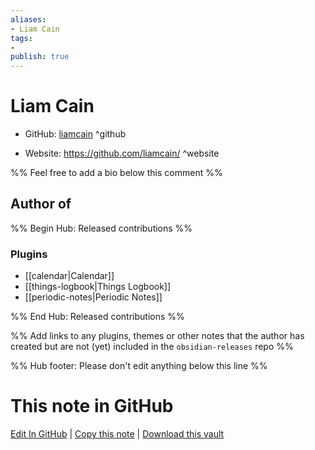 ```yaml
---
aliases:
- Liam Cain
tags:
- 
publish: true
---
```


# Liam Cain

- GitHub: [liamcain](https://github.com/liamcain/) ^github
<!-- - Discord: `@` ^discord-->
- Website: <https://github.com/liamcain/> ^website
<!-- - [[Publish sites|Publish site]]: ^publish-->

%% Feel free to add a bio below this comment %%


## Author of

%% Begin Hub: Released contributions %%
### Plugins
- [[calendar|Calendar]]
- [[things-logbook|Things Logbook]]
- [[periodic-notes|Periodic Notes]]

%% End Hub: Released contributions %%

%% Add links to any plugins, themes or other notes that the author has created but are not (yet) included in the `obsidian-releases` repo %%

<!--
### Unlisted plugins
-->

<!--
### Others
-->

<!--
## Sponsor this author
-->

<!-- - [[GitHub sponsors]]: [Sponsor @liamcain on GitHub Sponsors](https://github.com/sponsors/liamcain) ^github-sponsor-->
<!-- - [[Buy me a coffee]]: <https://> ^buy-me-a-coffee-->
<!-- - [[PayPal]]: <https://> ^paypal-->
<!-- - [[Patreon]]: <https://> ^patreon-->

<!--
## Follow this author
-->

<!-- - [[YouTube Channels|On YouTube]]: <https://> ^youtube-->
<!-- - Twitter: <https://> ^twitter-->
<!-- - ... -->

%% Hub footer: Please don't edit anything below this line %%

# This note in GitHub

<span class="git-footer">[Edit In GitHub](https://github.dev/obsidian-community/obsidian-hub/blob/main/01%20-%20Community/People/liamcain.md "git-hub-edit-note") | [Copy this note](https://raw.githubusercontent.com/obsidian-community/obsidian-hub/main/01%20-%20Community/People/liamcain.md "git-hub-copy-note") | [Download this vault](https://github.com/obsidian-community/obsidian-hub/archive/refs/heads/main.zip "git-hub-download-vault") </span>
